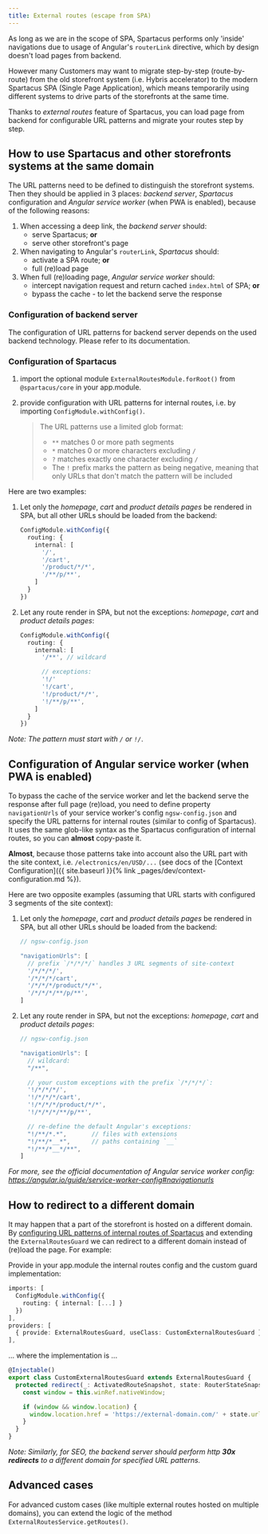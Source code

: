 ```yaml
---
title: External routes (escape from SPA)
---
```


As long as we are in the scope of SPA, Spartacus performs only 'inside' navigations due to usage of Angular's `routerLink` directive, which  by design doesn't load pages from backend. 

However many Customers may want to migrate step-by-step (route-by-route) from the old storefront system (i.e. Hybris accelerator) to the modern Spartacus SPA (Single Page Application), which means temporarily using different systems to drive parts of the storefronts at the same time. 

Thanks to *external routes* feature of Spartacus, you can load page from backend for configurable URL patterns and migrate your routes step by step.

## How to use Spartacus and other storefronts systems at the same domain

The URL patterns need to be defined to distinguish the storefront systems. Then they should be applied in 3 places: *backend server*, *Spartacus* configuration and *Angular service worker* (when PWA is enabled), because of the following reasons:

1. When accessing a deep link, the *backend server* should:
    - serve Spartacus; **or**
    - serve other storefront's page
2. When navigating to Angular's `routerLink`, *Spartacus* should:
    - activate a SPA route; **or**
    - full (re)load page
3. When full (re)loading page, *Angular service worker* should:
    - intercept navigation request and return cached `index.html` of SPA; **or**
    - bypass the cache - to let the backend serve the response

### Configuration of backend server

The configuration of URL patterns for backend server depends on the used backend technology. Please refer to its documentation.

### Configuration of Spartacus

1. import the optional module `ExternalRoutesModule.forRoot()` from `@spartacus/core` in your app.module.

2. provide configuration with URL patterns for internal routes, i.e. by importing `ConfigModule.withConfig()`. 

    > The URL patterns use a limited glob format:
    >   * `**` matches 0 or more path segments
    >   * `*` matches 0 or more characters excluding `/`
    >   * `?` matches exactly one character excluding `/` 
    >   * The `!` prefix marks the pattern as being negative, meaning that only URLs that don't match the pattern will be included

Here are two examples:

1. Let only the *homepage*, *cart* and *product details pages* be rendered in SPA, but all other URLs should be loaded from the backend:

    ```typescript
    ConfigModule.withConfig({
      routing: {
        internal: [
          '/',
          '/cart',
          '/product/*/*',
          '/**/p/**',
        ]
      }
    })
    ```

2. Let any route render in SPA, but not the exceptions: *homepage*, *cart* and *product details pages*:
  
    ```typescript
    ConfigModule.withConfig({
      routing: {
        internal: [
          '/**', // wildcard

          // exceptions:
          '!/'
          '!/cart',
          '!/product/*/*',
          '!/**/p/**',
        ]
      }
    })
    ```

*Note: The pattern must start with `/` or `!/`*.

## Configuration of Angular service worker (when PWA is enabled)

To bypass the cache of the service worker and let the backend serve the response after full page (re)load, you need to define property `navigationUrls` of your service worker's config `ngsw-config.json` and specify the URL patterns for internal routes (similar to config of Spartacus). It uses the same glob-like syntax as the Spartacus configuration of internal routes, so you can **almost** copy-paste it. 

**Almost**, because those patterns take into account also the URL part with the site context, i.e. `/electronics/en/USD/...` (see docs of the [Context Configuration]({{ site.baseurl }}{% link _pages/dev/context-configuration.md %}).

Here are two opposite examples (assuming that URL starts with configured 3 segments of the site context):

1. Let only the *homepage*, *cart* and *product details pages* be rendered in SPA, but all other URLs should be loaded from the backend:

    ```typescript
    // ngsw-config.json

    "navigationUrls": [
      // prefix `/*/*/*/` handles 3 URL segments of site-context
      '/*/*/*/',
      '/*/*/*/cart',
      '/*/*/*/product/*/*',
      '/*/*/*/**/p/**',
    ]
    ```

2. Let any route render in SPA, but not the exceptions: *homepage*, *cart* and *product details pages*:

    ```typescript
    // ngsw-config.json

    "navigationUrls": [
      // wildcard:
      "/**",

      // your custom exceptions with the prefix `/*/*/*/`:
      '!/*/*/*/',
      '!/*/*/*/cart',
      '!/*/*/*/product/*/*',
      '!/*/*/*/**/p/**',

      // re-define the default Angular's exceptions: 
      "!/**/*.*",       // files with extensions
      "!/**/*__*",      // paths containing `__`
      "!/**/*__*/**",
    ]
    ```

*For more, see the official documentation of Angular service worker config: https://angular.io/guide/service-worker-config#navigationurls*

## How to redirect to a different domain

It may happen that a part of the storefront is hosted on a different domain. By [configuring URL patterns of internal routes of Spartacus](#configuration-of-spartacus) and extending the `ExternalRoutesGuard` we can redirect to a different domain instead of (re)load the page. For example:

Provide in your app.module the internal routes config and the custom guard implementation:

```typescript
imports: [
  ConfigModule.withConfig({
    routing: { internal: [...] }
  })
],
providers: [
  { provide: ExternalRoutesGuard, useClass: CustomExternalRoutesGuard }
],
```

... where the implementation is ...

```typescript
@Injectable()
export class CustomExternalRoutesGuard extends ExternalRoutesGuard {
  protected redirect(_: ActivatedRouteSnapshot, state: RouterStateSnapshot) {
    const window = this.winRef.nativeWindow;

    if (window && window.location) {
      window.location.href = 'https://external-domain.com/' + state.url;
    }
  }
}
```

*Note: Similarly, for SEO, the backend server should perform http **30x redirects** to a different domain for specified URL patterns.*

## Advanced cases

For advanced custom cases (like multiple external routes hosted on multiple domains), you can extend the logic of the method `ExternalRoutesService.getRoutes()`.
